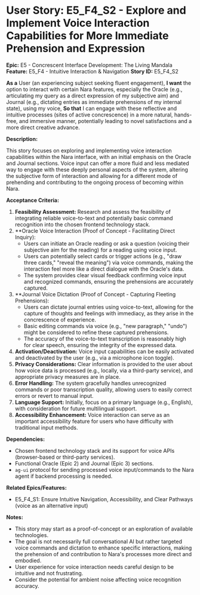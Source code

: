 # User Story: E5_F4_S2 - Explore and Implement Voice Interaction Capabilities for More Immediate Prehension and Expression

**Epic:** E5 - Concrescent Interface Development: The Living Mandala
**Feature:** E5_F4 - Intuitive Interaction & Navigation
**Story ID:** E5_F4_S2

**As a** User (an experiencing subject seeking fluent engagement),
**I want** the option to interact with certain Nara features, especially the Oracle (e.g., articulating my query as a direct expression of my subjective aim) and Journal (e.g., dictating entries as immediate prehensions of my internal state), using my voice,
**So that** I can engage with these reflective and intuitive processes (sites of active concrescence) in a more natural, hands-free, and immersive manner, potentially leading to novel satisfactions and a more direct creative advance.

**Description:**

This story focuses on exploring and implementing voice interaction capabilities within the Nara interface, with an initial emphasis on the Oracle and Journal sections. Voice input can offer a more fluid and less mediated way to engage with these deeply personal aspects of the system, altering the subjective form of interaction and allowing for a different mode of prehending and contributing to the ongoing process of becoming within Nara.

**Acceptance Criteria:**

1.  **Feasibility Assessment:** Research and assess the feasibility of integrating reliable voice-to-text and potentially basic command recognition into the chosen frontend technology stack.
2.  **Oracle Voice Interaction (Proof of Concept - Facilitating Direct Inquiry):
    *   Users can initiate an Oracle reading or ask a question (voicing their subjective aim for the reading) for a reading using voice input.
    *   Users can potentially select cards or trigger actions (e.g., "draw three cards," "reveal the meaning") via voice commands, making the interaction feel more like a direct dialogue with the Oracle's data.
    *   The system provides clear visual feedback confirming voice input and recognized commands, ensuring the prehensions are accurately captured.
3.  **Journal Voice Dictation (Proof of Concept - Capturing Fleeting Prehensions):
    *   Users can dictate journal entries using voice-to-text, allowing for the capture of thoughts and feelings with immediacy, as they arise in the concrescence of experience.
    *   Basic editing commands via voice (e.g., "new paragraph," "undo") might be considered to refine these captured prehensions.
    *   The accuracy of the voice-to-text transcription is reasonably high for clear speech, ensuring the integrity of the expressed data.
4.  **Activation/Deactivation:** Voice input capabilities can be easily activated and deactivated by the user (e.g., via a microphone icon toggle).
5.  **Privacy Considerations:** Clear information is provided to the user about how voice data is processed (e.g., locally, via a third-party service), and appropriate privacy measures are in place.
6.  **Error Handling:** The system gracefully handles unrecognized commands or poor transcription quality, allowing users to easily correct errors or revert to manual input.
7.  **Language Support:** Initially, focus on a primary language (e.g., English), with consideration for future multilingual support.
8.  **Accessibility Enhancement:** Voice interaction can serve as an important accessibility feature for users who have difficulty with traditional input methods.

**Dependencies:**

*   Chosen frontend technology stack and its support for voice APIs (browser-based or third-party services).
*   Functional Oracle (Epic 2) and Journal (Epic 3) sections.
*   `ag-ui` protocol for sending processed voice input/commands to the Nara agent if backend processing is needed.

**Related Epics/Features:**

*   E5_F4_S1: Ensure Intuitive Navigation, Accessibility, and Clear Pathways (voice as an alternative input)

**Notes:**

*   This story may start as a proof-of-concept or an exploration of available technologies.
*   The goal is not necessarily full conversational AI but rather targeted voice commands and dictation to enhance specific interactions, making the prehension of and contribution to Nara's processes more direct and embodied.
*   User experience for voice interaction needs careful design to be intuitive and not frustrating.
*   Consider the potential for ambient noise affecting voice recognition accuracy.